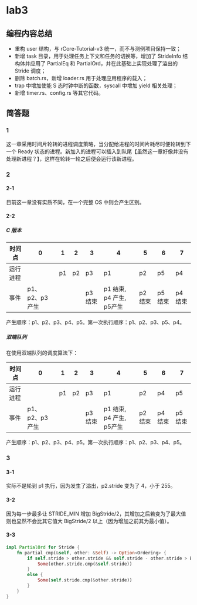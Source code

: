 # lab3

## 编程内容总结

* 重构 user 结构，与 rCore-Tutorial-v3 统一，而不与测例项目保持一致；
* 新增 task 目录，用于处理任务上下文和任务的切换等，增加了 StrideInfo 结构体并应用了 PartialEq 和 PartialOrd，并在此基础上实现处理了溢出的 Stride 调度；
* 删除 batch.rs，新增 loader.rs 用于处理应用程序的载入；
* trap 中增加使能 S 态时钟中断的函数，syscall 中增加 yield 相关处理；
* 新增 timer.rs、config.rs 等其它代码。

## 简答题

### 1

这一章采用时间片轮转的进程调度策略，当分配给进程的时间片耗尽时便轮转到下一个 Ready 状态的进程。新加入的进程可以插入到队尾【虽然这一章好像并没有处理新进程？】，这样在轮转一轮之后便会运行该新进程。

### 2

#### 2-1

目前这一章没有实质不同，在一个完整 OS 中则会产生区别。

#### 2-2

##### C 版本

时间点 | 0 | 1 | 2 | 3 | 4 | 5 | 6 | 7
---|---|---|---|---|---|---|---|---
运行进程 | | p1 | p2 | p3 | p1 | p2 | p5 | p4
事件 | p1、p2、p3 产生 | | | p3 结束| p1 结束, p4 产生, p5产生 | p2 结束 | p5 结束 | p4 结束

产生顺序：p1、p2、p3、p4、p5。第一次执行顺序：p1、p2、p3、p5、p4。

##### 双端队列

在使用双端队列的调度算法下：

时间点 | 0 | 1 | 2 | 3 | 4 | 5 | 6 | 7
---|---|---|---|---|---|---|---|---
运行进程 | | p1 | p2 | p3 | p1 | p2 | p4 | p5
事件 | p1、p2、p3 产生 | | | p3 结束| p1 结束, p4 产生, p5产生 | p2 结束 | p4 结束 | p5 结束

产生顺序：p1、p2、p3、p4、p5。第一次执行顺序：p1、p2、p3、p4、p5。

### 3

#### 3-1

实际不是轮到 p1 执行，因为发生了溢出，p2.stride 变为了 4，小于 255。

#### 3-2

因为每一步最多让 STRIDE\_MIN 增加 BigStride/2，其增加之后若变为了最大值则也显然不会比其它值大 BigStride/2 以上（因为增加之前其为最小值）。

#### 3-3

```rust
impl PartialOrd for Stride {
    fn partial_cmp(&self, other: &Self) -> Option<Ordering> {
        if self.stride > other.stride && self.stride - other.stride > BIG_STRIDE/2 {  // 处理溢出的情况
            Some(other.stride.cmp(&self.stride))
        }
        else {
            Some(self.stride.cmp(&other.stride))
        }
    }
}
```